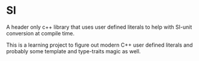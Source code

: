 # SI
A header only c++ library that uses user defined literals to help with SI-unit conversion at compile time. 


This is a learning project to figure out modern C++ user defined literals and probably some template and type-traits magic as well. 
